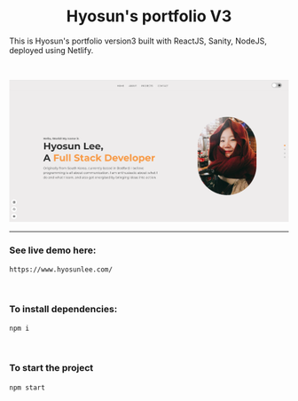 <h1 align="center"><b>Hyosun's portfolio V3</b></h1>


This is Hyosun's portfolio version3 built with ReactJS, Sanity, NodeJS, deployed using Netlify.

<br>

![image](./public/WelcomeToHyosunWorld.png)

---

### See live demo here:
```
https://www.hyosunlee.com/
```

<br>

### To install dependencies:
```
npm i
```

<br>

### To start the project
```
npm start
```
